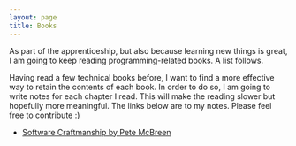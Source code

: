 ```yaml
---
layout: page
title: Books
---
```


As part of the apprenticeship, but also because learning new things is great, I am
going to keep reading programming-related books. A list follows.

Having read a few technical books before, I want to find a more effective way to
retain the contents of each book. In order to do so, I am going to write notes 
for each chapter I read. This will make the reading slower but hopefully more 
meaningful. The links below are to my notes. Please feel free to contribute :)

- [Software Craftmanship by Pete McBreen](https://github.com/andreamazza89/book_notes/tree/master/software_craftmanship_Pete_mc_Breen)
